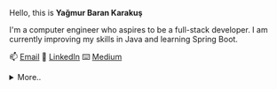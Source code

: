 Hello, this is **Yağmur Baran Karakuş**

 I'm a computer engineer who aspires to be a full-stack developer. I am currently improving my skills in Java and learning Spring Boot. 


📫 [Email](yagmurbarankrksk@gmail.com) 💼 [LinkedIn](https://www.linkedin.com/in/yagmurbarankarakus/) ⌨️ [Medium](https://medium.com/@yagmurbarank)


 <details>  <summary> More.. </summary> <br>
 <img src="https://github-readme-stats.vercel.app/api?username=yagmurbarank&show_icons=true&theme=aura"> 
 </details> 

